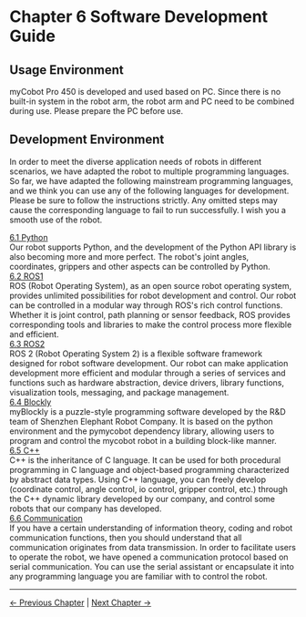 # Chapter 6 Software Development Guide

## Usage Environment

myCobot Pro 450 is developed and used based on PC. Since there is no built-in system in the robot arm, the robot arm and PC need to be combined during use. Please prepare the PC before use.

## Development Environment

In order to meet the diverse application needs of robots in different scenarios, we have adapted the robot to multiple programming languages. So far, we have adapted the following mainstream programming languages, and we think you can use any of the following languages ​​for development. Please be sure to follow the instructions strictly. Any omitted steps may cause the corresponding language to fail to run successfully. I wish you a smooth use of the robot.<br>

[6.1 Python](./6.1-python/README.md)<br>
Our robot supports Python, and the development of the Python API library is also becoming more and more perfect. The robot's joint angles, coordinates, grippers and other aspects can be controlled by Python. <br>
[6.2 ROS1](6.2-ROS1/README.md)<br>
ROS (Robot Operating System), as an open source robot operating system, provides unlimited possibilities for robot development and control. Our robot can be controlled in a modular way through ROS's rich control functions. Whether it is joint control, path planning or sensor feedback, ROS provides corresponding tools and libraries to make the control process more flexible and efficient. </br>
[6.3 ROS2](./6.3-ROS2/README.md)<br>
ROS 2 (Robot Operating System 2) is a flexible software framework designed for robot software development. Our robot can make application development more efficient and modular through a series of services and functions such as hardware abstraction, device drivers, library functions, visualization tools, messaging, and package management. </br>
[6.4 Blockly](./6.5-myBlockly/README.md)<br>
myBlockly is a puzzle-style programming software developed by the R&D team of Shenzhen Elephant Robot Company. It is based on the python environment and the pymycobot dependency library, allowing users to program and control the mycobot robot in a building block-like manner.<br>
[6.5 C++](./6.4-Cplus/README.md)<br>
C++ is the inheritance of C language. It can be used for both procedural programming in C language and object-based programming characterized by abstract data types. Using C++ language, you can freely develop (coordinate control, angle control, io control, gripper control, etc.) through the C++ dynamic library developed by our company, and control some robots that our company has developed.<br>
[6.6 Communication](./6.6-CommunicationProtocolPackage/6.6-communication.md)<br>
If you have a certain understanding of information theory, coding and robot communication functions, then you should understand that all communication originates from data transmission. In order to facilitate users to operate the robot, we have opened a communication protocol based on serial communication. You can use the serial assistant or encapsulate it into any programming language you are familiar with to control the robot.<br>

---

[← Previous Chapter](../5.BasicFunction/README.md) | [Next Chapter →](../7.SuccessfulCase/7-SuccessfulCases.md)